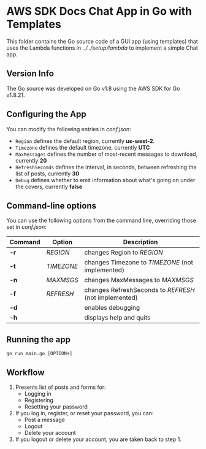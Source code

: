 # AWS SDK Docs Chat App in Go with Templates

This folder contains the Go source code of a GUI app (using templates)
that uses the Lambda functions in
*../../setup/lambda* to implement a simple Chat app.

## Version Info

The Go source was developed on Go v1.8 using the AWS SDK for Go v1.8.21.

## Configuring the App

You can modify the following entries in *conf.json*:

* `Region` defines the default region, currently **us-west-2**.
* `Timezone` defines the default timezone, currently **UTC**
* `MaxMessages` defines the number of most-recent messages to download, currently **20**
* `RefreshSeconds` defines the interval, in seconds, between refreshing the list of posts, currently **30**
* `Debug` defines whether to emit information about what's going on under the covers, currently **false**

## Command-line options

You can use the following options from the command line,
overriding those set in *conf.json*:

| Command | Option     | Description |
| ------- | ---------- | ----------------------------------------------- |
| **-r**  | *REGION*   | changes Region to *REGION* |
| **-t**  | *TIMEZONE* | changes Timezone to *TIMEZONE* (not implemented) |
| **-n**  | *MAXMSGS*  | changes MaxMessages to *MAXMSGS* |
| **-f**  | *REFRESH*  | changes RefreshSeconds to *REFRESH* (not implemented) |
| **-d**  | | enables debugging |
| **-h**  | | displays help and quits |

## Running the app

`go run main.go [OPTION+]`

## Workflow

1. Presents list of posts and forms for:
   * Logging in
   * Registering
   * Resetting your password
2. If you log in, register, or reset your password,
   you can:
   * Post a message
   * Logout
   * Delete your account
3. If you logout or delete your account,
   you are taken back to step 1.
